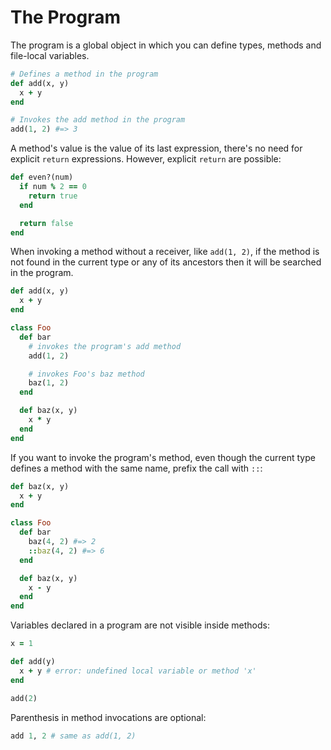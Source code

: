 # The Program

The program is a global object in which you can define types, methods and file-local variables.

```ruby
# Defines a method in the program
def add(x, y)
  x + y
end

# Invokes the add method in the program
add(1, 2) #=> 3
```

A method's value is the value of its last expression, there's no need for explicit `return` expressions. However, explicit `return` are possible:

```ruby
def even?(num)
  if num % 2 == 0
    return true
  end

  return false
end
```

When invoking a method without a receiver, like `add(1, 2)`, if the method is not found in the current type or any of its ancestors then it will be searched in the program.

```ruby
def add(x, y)
  x + y
end

class Foo
  def bar
    # invokes the program's add method
    add(1, 2)

    # invokes Foo's baz method
    baz(1, 2)
  end

  def baz(x, y)
    x * y
  end
end
```

If you want to invoke the program's method, even though the current type defines a method with the same name, prefix the call with `::`:

```ruby
def baz(x, y)
  x + y
end

class Foo
  def bar
    baz(4, 2) #=> 2
    ::baz(4, 2) #=> 6
  end

  def baz(x, y)
    x - y
  end
end
```

Variables declared in a program are not visible inside methods:

```ruby
x = 1

def add(y)
  x + y # error: undefined local variable or method 'x'
end

add(2)
```

Parenthesis in method invocations are optional:

```ruby
add 1, 2 # same as add(1, 2)
```
